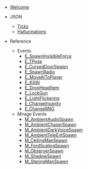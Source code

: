 * [Welcome](/)

* JSON
	* [Ticks](/main-pages/Ticks.md)
	* [Hallucinations](/main-pages/Hallucinations.md)

* Reference
	* Events
		* [E_SpawnInvisibleForce](/main-pages/Reference/Events/E_SpawnInvisibleForce.md)
		* [E_TPose](/main-pages/Reference/Events/E_TPose.md)
		* [E_CursedDoorSpawn](/main-pages/Reference/Events/E_CursedDoorSpawn.md)
		* [E_SpawnRadio](/main-pages/Reference/Events/E_SpawnRadio.md)
		* [E_MoveAIToPlayer](/main-pages/Reference/Events/E_MoveAIToPlayer.md)
		* [E_KillAI](/main-pages/Reference/Events/E_KillAI.md)
		* [E_DropHeadItem](/main-pages/Reference/Events/E_DropHeadItem.md)
		* [E_LockGun](/main-pages/Reference/Events/E_LockGun.md)
		* [E_LightFlickering](/main-pages/Reference/Events/E_LightFlickering.md)
		* [E_ChangeInsanity](/main-pages/Reference/Events/E_ChangeInsanity.md)
		* [E_ChangeRNG](/main-pages/Reference/Events/E_ChangeRNG.md)
	* Mirage Events
		* [M_AmbientAudioSpawn](/main-pages/Reference/MirageEvents/M_AmbientAudioSpawn.md)
		* [M_AmbientChaserSpawn](/main-pages/Reference/MirageEvents/M_AmbientChaserSpawn.md)
		* [M_AmbientDarkVoiceSpawn](/main-pages/Reference/MirageEvents/M_AmbientDarkVoiceSpawn.md)
		* [M_AmbientTeleEntSpawn](/main-pages/Reference/MirageEvents/M_AmbientTeleEntSpawn.md)
		* [M_CeilingManSpawn](/main-pages/Reference/MirageEvents/M_CeilingManSpawn.md)
		* [M_FordScalingSpawn](/main-pages/Reference/MirageEvents/M_FordScalingSpawn.md)
		* [M_ObserverSpawn](/main-pages/Reference/MirageEvents/M_ObserverSpawn.md)
		* [M_ShadowSpawn](/main-pages/Reference/MirageEvents/M_ShadowSpawn.md)
		* [M_StaringManSpawn](/main-pages/Reference/MirageEvents/M_StaringManSpawn.md)